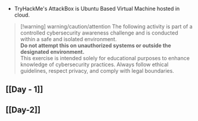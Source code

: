 - TryHackMe's AttackBox is Ubuntu Based Virtual Machine hosted in cloud.
> [!warning] warning/caution/attention
> The following activity is part of a controlled cybersecurity awareness challenge and is conducted within a safe and isolated environment.  
**Do not attempt this on unauthorized systems or outside the designated environment.**  
This exercise is intended solely for educational purposes to enhance knowledge of cybersecurity practices. Always follow ethical guidelines, respect privacy, and comply with legal boundaries.
## [[Day - 1]]
## [[Day-2]]